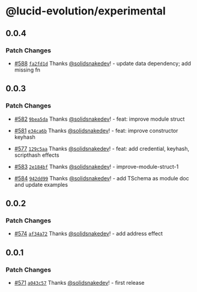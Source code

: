 # @lucid-evolution/experimental

## 0.0.4

### Patch Changes

- [#588](https://github.com/Anastasia-Labs/lucid-evolution/pull/588) [`fa2fd1d`](https://github.com/Anastasia-Labs/lucid-evolution/commit/fa2fd1dcceb88fdc83a70d4042d2b6e6f8f2e393) Thanks [@solidsnakedev](https://github.com/solidsnakedev)! - update data dependency; add missing fn

## 0.0.3

### Patch Changes

- [#582](https://github.com/Anastasia-Labs/lucid-evolution/pull/582) [`9bea5da`](https://github.com/Anastasia-Labs/lucid-evolution/commit/9bea5dab9676872daa54cb917b2db42e69ef1ce6) Thanks [@solidsnakedev](https://github.com/solidsnakedev)! - feat: improve module struct

- [#581](https://github.com/Anastasia-Labs/lucid-evolution/pull/581) [`e34ca6b`](https://github.com/Anastasia-Labs/lucid-evolution/commit/e34ca6bdf663ee31f1956d0e3a61b0a052d36faa) Thanks [@solidsnakedev](https://github.com/solidsnakedev)! - feat: improve constructor keyhash

- [#577](https://github.com/Anastasia-Labs/lucid-evolution/pull/577) [`129c5aa`](https://github.com/Anastasia-Labs/lucid-evolution/commit/129c5aa3e2bcdaa3e03485b8d8f60e928246fa91) Thanks [@solidsnakedev](https://github.com/solidsnakedev)! - feat: add credential, keyhash, scripthash effects

- [#583](https://github.com/Anastasia-Labs/lucid-evolution/pull/583) [`2e184bf`](https://github.com/Anastasia-Labs/lucid-evolution/commit/2e184bf2eb7cf276c2fbc13057aac6880f35e082) Thanks [@solidsnakedev](https://github.com/solidsnakedev)! - improve-module-struct-1

- [#584](https://github.com/Anastasia-Labs/lucid-evolution/pull/584) [`942dd99`](https://github.com/Anastasia-Labs/lucid-evolution/commit/942dd99bc3e4374b7a334b73ee2f0bbdb44e2a90) Thanks [@solidsnakedev](https://github.com/solidsnakedev)! - add TSchema as module doc and update examples

## 0.0.2

### Patch Changes

- [#574](https://github.com/Anastasia-Labs/lucid-evolution/pull/574) [`af34a72`](https://github.com/Anastasia-Labs/lucid-evolution/commit/af34a72fffb6bc64714471f036f4402bab9f05e5) Thanks [@solidsnakedev](https://github.com/solidsnakedev)! - add address effect

## 0.0.1

### Patch Changes

- [#571](https://github.com/Anastasia-Labs/lucid-evolution/pull/571) [`a043c57`](https://github.com/Anastasia-Labs/lucid-evolution/commit/a043c573e18403dff7562a6a743d39073ede3068) Thanks [@solidsnakedev](https://github.com/solidsnakedev)! - first release
